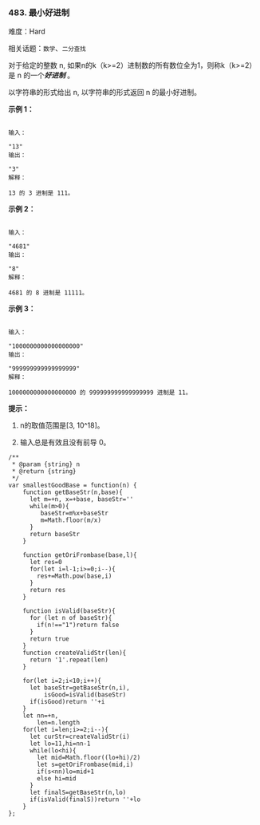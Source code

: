 ### 483. 最小好进制

难度：Hard

相关话题：`数学`、`二分查找`

对于给定的整数 n, 如果n的k（k>=2）进制数的所有数位全为1，则称k（k>=2）是 n 的一个***好进制*** 。



以字符串的形式给出 n, 以字符串的形式返回 n 的最小好进制。







**示例 1：** 





```

输入：

"13"
输出：

"3"
解释：

13 的 3 进制是 111。

```


**示例 2：** 





```

输入：

"4681"
输出：

"8"
解释：

4681 的 8 进制是 11111。

```


**示例 3：** 





```

输入：

"1000000000000000000"
输出：

"999999999999999999"
解释：

1000000000000000000 的 999999999999999999 进制是 11。

```






**提示：** 




1. n的取值范围是[3, 10^18]。

2. 输入总是有效且没有前导 0。










```
/**
 * @param {string} n
 * @return {string}
 */
var smallestGoodBase = function(n) {
    function getBaseStr(n,base){
      let m=+n, x=+base, baseStr=''
      while(m>0){
         baseStr=m%x+baseStr
         m=Math.floor(m/x)
      }
      return baseStr      
    }

    function getOriFrombase(base,l){
      let res=0
      for(let i=l-1;i>=0;i--){
        res+=Math.pow(base,i)
      }
      return res
    }

    function isValid(baseStr){
      for (let n of baseStr){
        if(n!=="1")return false
      }
      return true
    }
    function createValidStr(len){
      return '1'.repeat(len)
    }

    for(let i=2;i<10;i++){
      let baseStr=getBaseStr(n,i),
          isGood=isValid(baseStr)
      if(isGood)return ''+i
    }
    let nn=+n,
        len=n.length
    for(let i=len;i>=2;i--){
      let curStr=createValidStr(i)
      let lo=11,hi=nn-1
      while(lo<hi){
        let mid=Math.floor((lo+hi)/2)
        let s=getOriFrombase(mid,i)
        if(s<nn)lo=mid+1
        else hi=mid
      }
      let finalS=getBaseStr(n,lo)
      if(isValid(finalS))return ''+lo
    }
};



```

